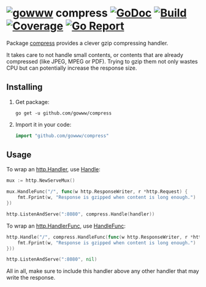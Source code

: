 # [![gowww](https://avatars.githubusercontent.com/u/18078923?s=20)](https://github.com/gowww) compress [![GoDoc](https://godoc.org/github.com/gowww/compress?status.svg)](https://godoc.org/github.com/gowww/compress) [![Build](https://travis-ci.org/gowww/compress.svg?branch=master)](https://travis-ci.org/gowww/compress) [![Coverage](https://coveralls.io/repos/github/gowww/compress/badge.svg?branch=master)](https://coveralls.io/github/gowww/compress?branch=master) [![Go Report](https://goreportcard.com/badge/github.com/gowww/compress)](https://goreportcard.com/report/github.com/gowww/compress)

Package [compress](https://godoc.org/github.com/gowww/compress) provides a clever gzip compressing handler.

It takes care to not handle small contents, or contents that are already compressed (like JPEG, MPEG or PDF).
Trying to gzip them not only wastes CPU but can potentially increase the response size.

## Installing

1. Get package:

	```Shell
	go get -u github.com/gowww/compress
	````

2. Import it in your code:

	```Go
	import "github.com/gowww/compress"
	```

## Usage

To wrap an [http.Handler](https://golang.org/pkg/net/http/#Handler), use [Handle](https://godoc.org/github.com/gowww/compress#Handle):

```Go
mux := http.NewServeMux()

mux.HandleFunc("/", func(w http.ResponseWriter, r *http.Request) {
	fmt.Fprint(w, "Response is gzipped when content is long enough.")
})

http.ListenAndServe(":8080", compress.Handle(handler))
````

To wrap an [http.HandlerFunc](https://golang.org/pkg/net/http/#HandlerFunc), use [HandleFunc](https://godoc.org/github.com/gowww/compress#HandleFunc):

```Go
http.Handle("/", compress.HandleFunc(func(w http.ResponseWriter, r *http.Request) {
	fmt.Fprint(w, "Response is gzipped when content is long enough.")
}))

http.ListenAndServe(":8080", nil)
```

All in all, make sure to include this handler above any other handler that may write the response.

